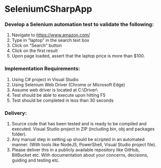 # SeleniumCSharpApp

### Develop a Selenium automation test to validate the following:
1. Navigate to https://www.amazon.com/
2. Type in “laptop” in the search text box
3. Click on “Search” button
4. Click on the first result
5. Upon page loaded, assert that the laptop price is more than $100.

### Implementation Requirements:
1. Using C# project in Visual Studio
2. Using Selenium Web Driver (Chrome or Microsoft Edge)
3. Assume web driver is located at C:\Driver\
4. Test should be able to execute upon hitting F5
5. Test should be completed in less than 30 seconds

### Delivery:
1. Source code that has been tested and is ready to be compiled and executed. Visual Studio project in ZIP (including bin, obj and packages folder).
2. Any manual step in setting up should be scripted in an automated manner. (With tools like NodeJS, PowerShell, Visual Studio project file).
3. Please deliver this in a publicly available repository like GitHub, BitBucket etc. With documentation about your concerns, decisions, guiding and testing etc.
